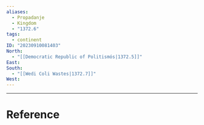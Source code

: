 ```yaml
---
aliases:
  - Propadanje
  - Kingdom
  - "1372.6"
tags:
  - continent
ID: "20230910081403"
North:
  - "[[Democratic Republic of Politismós|1372.5]]"
East: 
South:
  - "[[Wedi Coli Wastes|1372.7]]"
West:
---
```



---

# Reference
 